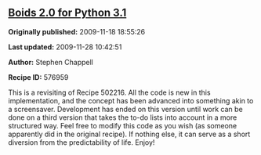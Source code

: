 ## [Boids 2.0 for Python 3.1](https://code.activestate.com/recipes/576959-boids-20-for-python-31)

**Originally published:** 2009-11-18 18:55:26

**Last updated:** 2009-11-28 10:42:51

**Author:** Stephen Chappell

**Recipe ID:** 576959

This is a revisiting of Recipe 502216. All the code is new in this implementation, and the concept has been advanced into something akin to a screensaver. Development has ended on this version until work can be done on a third version that takes the to-do lists into account in a more structured way. Feel free to modify this code as you wish (as someone apparently did in the original recipe). If nothing else, it can serve as a short diversion from the predictability of life. Enjoy!

